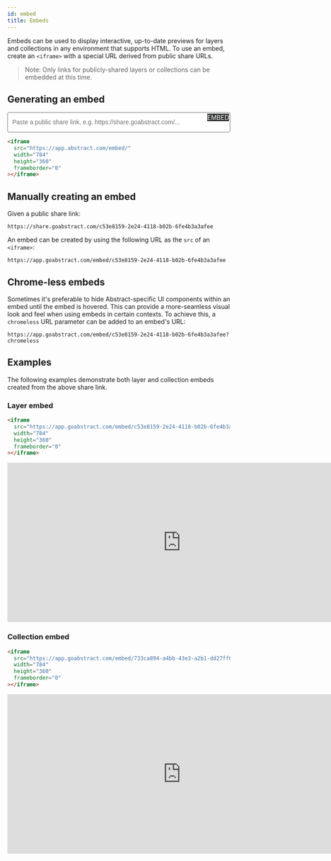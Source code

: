 ```yaml
---
id: embed
title: Embeds
---
```


Embeds can be used to display interactive, up-to-date previews for layers and collections in any environment that supports HTML. To use an embed, create an `<iframe>` with a special URL derived from public share URLs.

> Note: Only links for publicly-shared layers or collections can be embedded at this time.

## Generating an embed

<div id="embed-gen">
  <input id="embed-input" type="text" placeholder="Paste a public share link, e.g. https://share.goabstract.com/..." />
  <div id="embed" class="button" >EMBED</div>
  <div id="waiting">Waiting for share link...</div>
  <div id="copy" class="button" >COPY</div>
  <script>
    (() => {
      const container = document.querySelector('#embed-gen');
      const copy = document.querySelector('#copy');
      const input = document.querySelector('#embed-input');
      const waiting = document.querySelector('#waiting');
      const shareLinkPattern = /^https?:\/\/share\.(go)?abstract\.com/;
      function generateCode() {
        container.classList.remove('done');
        copy.classList.remove('copied');
        const urlDiv = document.querySelector('#embed-gen + pre > code > .hljs-tag:first-child > .hljs-string:nth-child(3)');
        if (!shareLinkPattern.test(input.value)) {
          waiting.innerHTML = 'Invalid share link. Please try again...';
          return;
        }
        const embedUrl = input.value.replace(shareLinkPattern, 'https://app.abstract.com/embed');
        urlDiv.innerHTML = `"${embedUrl}"`;
        container.classList.add('done');
      }
      function copyCode() {
        const code = document.querySelector('#embed-gen + pre > code');
        const textarea = document.createElement('textarea');
        textarea.classList.add('hidden');
        document.body.appendChild(textarea);
        textarea.value = code.innerText;
        textarea.select();
        document.execCommand('copy');
        textarea.parentElement.removeChild(textarea);
        copy.classList.add('copied');
        setTimeout(() => {
          copy.classList.remove('copied');
        }, 2000);
      }
      document.querySelector('#embed').addEventListener('click', generateCode);
      copy.addEventListener('click', copyCode);
    })();
  </script>
</div>

```html
<iframe
  src="https://app.abstract.com/embed/"
  width="784"
  height="360"
  frameborder="0"
></iframe>
```

## Manually creating an embed

Given a public share link:

`https://share.goabstract.com/c53e8159-2e24-4118-b02b-6fe4b3a3afee`

An embed can be created by using the following URL as the `src` of an `<iframe>`:

`https://app.goabstract.com/embed/c53e8159-2e24-4118-b02b-6fe4b3a3afee`

## Chrome-less embeds

Sometimes it's preferable to hide Abstract-specific UI components within an embed until the embed is hovered. This can provide a more-seamless visual look and feel when using embeds in certain contexts. To achieve this, a `chromeless` URL parameter can be added to an embed's URL:

`https://app.goabstract.com/embed/c53e8159-2e24-4118-b02b-6fe4b3a3afee?chromeless`

## Examples

The following examples demonstrate both layer and collection embeds created from the above share link.

### Layer embed

```html
<iframe
  src="https://app.goabstract.com/embed/c53e8159-2e24-4118-b02b-6fe4b3a3afee"
  width="784"
  height="360"
  frameborder="0"
></iframe>
```

<iframe src="https://app.goabstract.com/embed/c53e8159-2e24-4118-b02b-6fe4b3a3afee" width="784" height="360" frameborder="0"></iframe>

### Collection embed

```html
<iframe
  src="https://app.goabstract.com/embed/733ca894-a4bb-43e3-a2b1-dd27ff6d00c4"
  width="784"
  height="360"
  frameborder="0"
></iframe>
```

<iframe src="https://app.goabstract.com/embed/733ca894-a4bb-43e3-a2b1-dd27ff6d00c4" width="784" height="360" frameborder="0"></iframe>

<style>
  #embed-gen {
    position: relative;
  }
  #embed {
    background: #2e2f30;
    color: #fff;
    cursor: pointer;
    position: absolute;
    right: 3px;
    top: 3px;
  }
  #embed-input {
    border-radius: 3px;
    border: 1px solid;
    color: #717171;
    font-size: 14px;
    font-weight: 400;
    line-height: calc(1.2em + 6px);
    outline: none;
    overflow: hidden;
    padding: 10px 75px 10px 10px;
    text-overflow: ellipsis;
    transition: background 0.3s, color 0.3s;
    white-space: nowrap;
    width:  100%;
  }
  #embed-input:focus {
    color: #2e2f30;
    box-shadow: 0 0 3px 1px rgba(0, 0, 0, 0.1);
  }
  #embed-input::-webkit-input-placeholder {
    color: #717171;
  }
  #embed-input::-moz-input-placeholder {
    color: #717171;
  }
  #embed-input::placeholder {
    color: #717171;
  }
  #embed-gen + pre > code {
    border-top-left-radius: 0;
    border-top-right-radius: 0;
    margin-top: -2px;
    overflow: hidden;
  }
  #embed-gen + pre > code > * {
    opacity: 0;
  }
  #embed-gen.done + pre > code > * {
    opacity: 1;
  }
  #waiting {
    color: #FFF;
    font-family: SFMono-Regular, Menlo, Monaco, Consolas, 'Liberation Mono', 'Courier New', monospace;
    font-size: 13.6px;
    left: 24px;
    position: absolute;
    top: 64px;
  }
  .done #waiting {
    display: none;
  }
  .hidden {
    height: 0px;
    overflow: hidden;
    width: 0px;
  }
  #copy {
    background: #FFF;
    border-color: #FFF;
    color: #2e2f30;
    cursor: pointer;
    display: none;
    font-size: 10px;
    padding: 5px;
    position: absolute;
    right: 8px;
    top: 170px;
  }
  #copy.copied:before {
    content: '✓';
    display: inline-block;
    margin-right: 4px;
  }
  .done #copy {
    display: block;
  }
</style>
